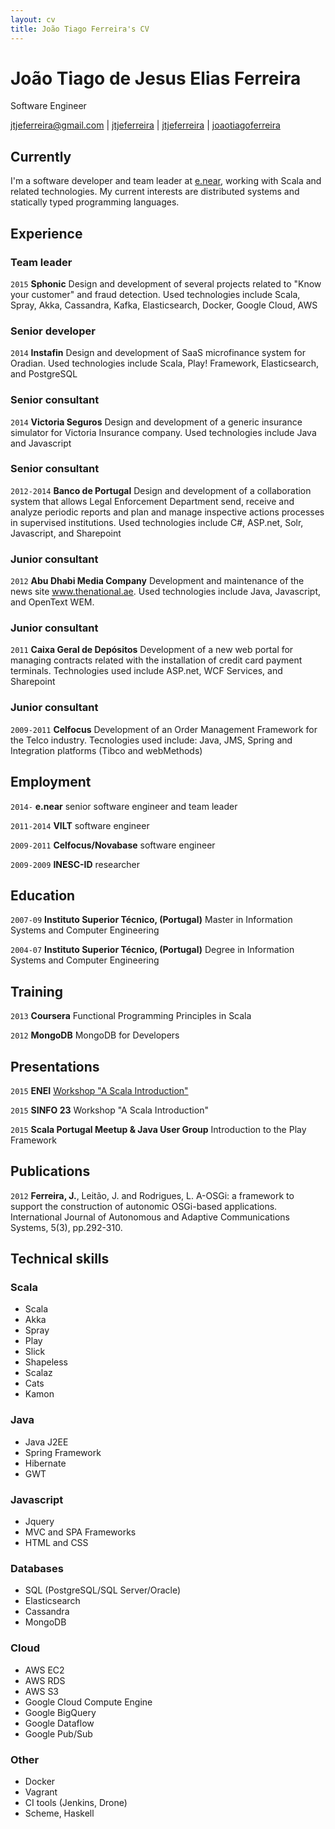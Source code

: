```yaml
---
layout: cv
title: João Tiago Ferreira's CV
---
```

# João Tiago de Jesus Elias Ferreira
Software Engineer

<div id="webaddress">
<a href="mailto:jtjeferreira@gmail.com">jtjeferreira@gmail.com</a>
|
<i class="fa fa-github"></i> <a href="http://github.com/jtjeferreira">jtjeferreira</a>
|
<i class="fa fa-twitter"></i> <a href="http://twitter.com/jtjeferreira">jtjeferreira</a>
|
<i class="fa fa-linkedin"></i> <a href="https://pt.linkedin.com/in/joaotiagoferreira">joaotiagoferreira</a>
</div>


## Currently

I'm a software developer and team leader at [e.near](http://www.enear.co), working with Scala and related technologies. My current interests are distributed systems and statically typed programming languages.  

## Experience

### Team leader
`2015`
__Sphonic__ Design and development of several projects related to "Know your customer" and fraud detection. Used technologies include Scala, Spray, Akka, Cassandra, Kafka, Elasticsearch, Docker, Google Cloud, AWS

### Senior developer
`2014`
__Instafin__ Design and development of SaaS microfinance system for Oradian. Used technologies include Scala, Play! Framework, Elasticsearch, and PostgreSQL

### Senior consultant
`2014`
__Victoria Seguros__ Design and development of a generic insurance simulator for Victoria Insurance company. Used technologies include Java and Javascript

### Senior consultant
`2012-2014`
__Banco de Portugal__ Design and development of a collaboration system that allows Legal Enforcement Department send, receive and analyze periodic reports and plan and manage inspective actions processes in supervised institutions. Used technologies include C#, ASP.net, Solr, Javascript, and Sharepoint

### Junior consultant
`2012`
__Abu Dhabi Media Company__ Development and maintenance of the news site www.thenational.ae. Used technologies include Java, Javascript, and OpenText WEM.

### Junior consultant
`2011`
__Caixa Geral de Depósitos__ Development of a new web portal for managing contracts related with the installation of credit card payment terminals. Technologies used include ASP.net, WCF Services, and Sharepoint

### Junior consultant
`2009-2011`
__Celfocus__ Development of an Order Management Framework for the Telco industry. Tecnologies used include: Java, JMS, Spring and Integration platforms (Tibco and webMethods)

## Employment

`2014-`
__e.near__ senior software engineer and team leader

`2011-2014`
__VILT__ software engineer

`2009-2011`
__Celfocus/Novabase__ software engineer

`2009-2009`
__INESC-ID__ researcher

## Education

`2007-09`
__Instituto Superior Técnico, (Portugal)__ Master in Information Systems and Computer Engineering

`2004-07`
__Instituto Superior Técnico, (Portugal)__ Degree in Information Systems and Computer Engineering

## Training

`2013`
__Coursera__ Functional Programming Principles in Scala

`2012`
__MongoDB__ MongoDB for Developers

## Presentations

`2015`
__ENEI__ [Workshop "A Scala Introduction"](https://enei.pt/eventos/scala/)

`2015`
__SINFO 23__ Workshop "A Scala Introduction"

`2015`
__Scala Portugal Meetup & Java User Group__ Introduction to the Play Framework


## Publications

`2012`
__Ferreira, J.__, Leitão, J. and Rodrigues, L. A-OSGi: a framework to support the construction of autonomic OSGi-based applications. International Journal of Autonomous and Adaptive Communications Systems, 5(3), pp.292-310.

## Technical skills

### Scala
* Scala
* Akka
* Spray
* Play
* Slick
* Shapeless
* Scalaz
* Cats
* Kamon

### Java
* Java J2EE
* Spring Framework
* Hibernate
* GWT

### Javascript
* Jquery
* MVC and SPA Frameworks
* HTML and CSS

### Databases
* SQL (PostgreSQL/SQL Server/Oracle)
* Elasticsearch
* Cassandra
* MongoDB

### Cloud
* AWS EC2
* AWS RDS
* AWS S3
* Google Cloud Compute Engine
* Google BigQuery
* Google Dataflow
* Google Pub/Sub

### Other
 * Docker
 * Vagrant
 * CI tools (Jenkins, Drone)
 * Scheme, Haskell

<!--
## Links

* <i class="fa fa-envelope"></i> <a href="mailto:ben@blm.io">ben@blm.io</a><br />
* <i class="fa fa-github"></i> <a href="http://github.com/blmoore">blmoore</a><br />
* <i class="fa fa-twitter"></i> <a href="http://twitter.com/benjaminlmoore">benjaminlmoore</a><br />

-->

<!-- ### Footer

Last updated: May 2013 -->
